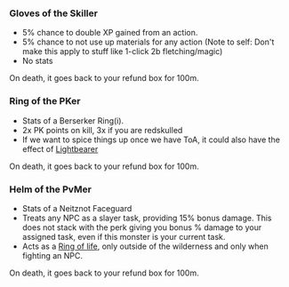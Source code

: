 ### Gloves of the Skiller

- 5% chance to double XP gained from an action.
- 5% chance to not use up materials for any action (Note to self: Don't make this apply to stuff like 1-click 2b fletching/magic)
- No stats
  
On death, it goes back to your refund box for 100m.

### Ring of the PKer

- Stats of a Berserker Ring(i).
- 2x PK points on kill, 3x if you are redskulled
- If we want to spice things up once we have ToA, it could also have the effect of [Lightbearer](https://oldschool.runescape.wiki/w/Lightbearer)

On death, it goes back to your refund box for 100m.


### Helm of the PvMer

- Stats of a Neitznot Faceguard
- Treats any NPC as a slayer task, providing 15% bonus damage. This does not stack with the perk giving you bonus % damage to your assigned task, even if this monster is your current task.
- Acts as a [Ring of life](https://oldschool.runescape.wiki/w/Ring_of_life), only outside of the wilderness and only when fighting an NPC.
  
On death, it goes back to your refund box for 100m.

